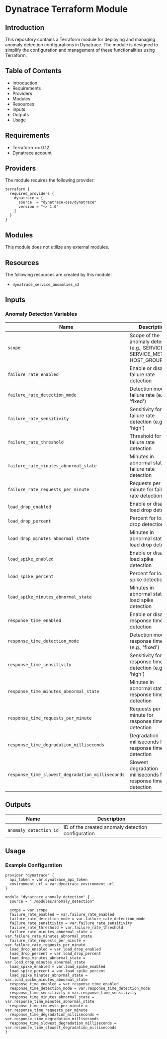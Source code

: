 # Dynatrace Terraform Module

## Introduction
This repository contains a Terraform module for deploying and managing anomaly detection configurations in Dynatrace. The module is designed to simplify the configuration and management of these functionalities using Terraform.

## Table of Contents
- Introduction
- Requirements
- Providers
- Modules
- Resources
- Inputs
- Outputs
- Usage


## Requirements
- Terraform >= 0.12
- Dynatrace account

## Providers
The module requires the following provider:

```hcl
terraform {
  required_providers {
    dynatrace = {
      source  = "dynatrace-oss/dynatrace"
      version = "~> 1.0"
    }
  }
}
```

## Modules
This module does not utilize any external modules.

## Resources
The following resources are created by this module:

- `dynatrace_service_anomalies_v2`

## Inputs
### Anomaly Detection Variables
| Name | Description | Type | Default |
|------|-------------|------|---------|
| `scope` | Scope of the anomaly detection (e.g., SERVICE, SERVICE_METHOD, HOST_GROUP) | `string` | `"SERVICE"` |
| `failure_rate_enabled` | Enable or disable failure rate detection | `bool` | `true` |
| `failure_rate_detection_mode` | Detection mode for failure rate (e.g., 'fixed') | `string` | `"fixed"` |
| `failure_rate_sensitivity` | Sensitivity for failure rate detection (e.g., 'high') | `string` | `"high"` |
| `failure_rate_threshold` | Threshold for failure rate detection | `number` | `5` |
| `failure_rate_minutes_abnormal_state` | Minutes in abnormal state for failure rate detection | `number` | `1` |
| `failure_rate_requests_per_minute` | Requests per minute for failure rate detection | `number` | `10` |
| `load_drop_enabled` | Enable or disable load drop detection | `bool` | `true` |
| `load_drop_percent` | Percent for load drop detection | `number` | `50` |
| `load_drop_minutes_abnormal_state` | Minutes in abnormal state for load drop detection | `number` | `1` |
| `load_spike_enabled` | Enable or disable load spike detection | `bool` | `true` |
| `load_spike_percent` | Percent for load spike detection | `number` | `200` |
| `load_spike_minutes_abnormal_state` | Minutes in abnormal state for load spike detection | `number` | `1` |
| `response_time_enabled` | Enable or disable response time detection | `bool` | `true` |
| `response_time_detection_mode` | Detection mode for response time (e.g., 'fixed') | `string` | `"fixed"` |
| `response_time_sensitivity` | Sensitivity for response time detection (e.g., 'high') | `string` | `"high"` |
| `response_time_minutes_abnormal_state` | Minutes in abnormal state for response time detection | `number` | `1` |
| `response_time_requests_per_minute` | Requests per minute for response time detection | `number` | `10` |
| `response_time_degradation_milliseconds` | Degradation milliseconds for response time detection | `number` | `100` |
| `response_time_slowest_degradation_milliseconds` | Slowest degradation milliseconds for response time detection | `number` | `1000` |

## Outputs
| Name | Description |
|------|-------------|
| `anomaly_detection_id` | ID of the created anomaly detection configuration |

## Usage
### Example Configuration
```hcl
provider "dynatrace" {
  api_token = var.dynatrace_api_token
  environment_url = var.dynatrace_environment_url
}

module "dynatrace_anomaly_detection" {
  source = "./modules/anomaly_detection"

  scope = var.scope
  failure_rate_enabled = var.failure_rate_enabled
  failure_rate_detection_mode = var.failure_rate_detection_mode
  failure_rate_sensitivity = var.failure_rate_sensitivity
  failure_rate_threshold = var.failure_rate_threshold
  failure_rate_minutes_abnormal_state = var.failure_rate_minutes_abnormal_state
  failure_rate_requests_per_minute = var.failure_rate_requests_per_minute
  load_drop_enabled = var.load_drop_enabled
  load_drop_percent = var.load_drop_percent
  load_drop_minutes_abnormal_state = var.load_drop_minutes_abnormal_state
  load_spike_enabled = var.load_spike_enabled
  load_spike_percent = var.load_spike_percent
  load_spike_minutes_abnormal_state = var.load_spike_minutes_abnormal_state
  response_time_enabled = var.response_time_enabled
  response_time_detection_mode = var.response_time_detection_mode
  response_time_sensitivity = var.response_time_sensitivity
  response_time_minutes_abnormal_state = var.response_time_minutes_abnormal_state
  response_time_requests_per_minute = var.response_time_requests_per_minute
  response_time_degradation_milliseconds = var.response_time_degradation_milliseconds
  response_time_slowest_degradation_milliseconds = var.response_time_slowest_degradation_milliseconds
}
```



